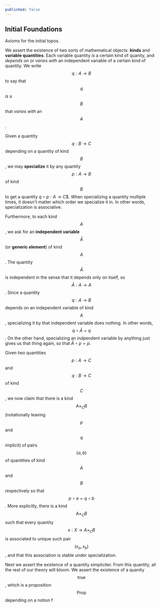 ```yaml
---
published: false
---
```

## Initial Foundations

Axioms for the initial topos.

We assert the existence of two sorts of mathematical objects: **kinds** and **variable quantities**. Each variable quantity _is_ a certain kind of quanity, and _depends on_ or _varies with_ an independent variable of a certain kind of quantity. We write $$q : A \to B$$ to say that $$q$$ _is_ a $$B$$ that _varies with_ an $$A$$.

Given a quantity $$q : B \to C$$ depending on a quantity of kind $$B$$, we may **specialize** it by any quantity $$p : A \to B$$ of kind $$B$$ to get a quantity $q \circ p : A \to C$$. When specializing a quantity multiple times, it doesn't matter which order we specialize it in. In other words, specialization is associative.

Furthermore, to each kind $$A$$, we ask for an **independent variable** $$\bar A$$ (or **generic element**) of kind $$A$$. The quantity $$\bar A$$ is independent in the sense that it depends only on itself, so $$\bar A : A \to A$$. Since a quantity $$q : A \to B$$ depends on an independent variable of kind $$A$$, specializing it by that independent variable does nothing. In other words, $$q \circ \bar{A} = q$$. On the other hand, specializing an indpendent variable by anything just gives us that thing again, so that $\bar{A} \circ p = p$.

Given two quantities $$p : A \to C$$ and $$q : B \to C$$ of kind $$C$$, we now claim that there is a kind $$A \times_C B$$ (notationally leaving $$p$$ and $$q$$ implicit) of pairs $$(a, b)$$ of quantities of kind $$A$$ and $$B$$ respectively so that $$p \circ a = q \circ b$$. More explicitly, there is a kind $$A \times_C B$$ such that every quantity $$x : X \to A \times_C B$$ is associated to unique such pair $$(x_a, x_b)$$, and that this association is stable under specialization. 

Next we assert the existence of a quantity simpliciter. From this quantity, all the rest of our theory will bloom. We assert the existence of a quanity $$\text{true}$$, which is a proposition $$\text{Prop}$$ depending on a notion f
